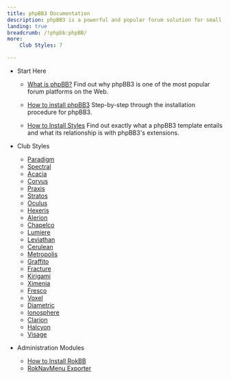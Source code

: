 ```yaml
---
title: phpBB3 Documentation
description: phpBB3 is a powerful and popular forum solution for small, medium, and large communities.
landing: true
breadcrumb: /!phpbb:phpBB/
more:
	Club Styles: 7

---
```


* Start Here

	- [What is phpBB?](start/introduction.md)
	  Find out why phpBB3 is one of the most popular forum platforms on the Web.

	- [How to install phpBB3](start/install.md)
	  Step-by-step through the installation procedure for phpBB3.

	- [How to Install Styles](start/styles.md)
	  Find out exactly what a phpBB3 template entails and what its relationship is with phpBB3's extensions.

<!-- -->

* Club Styles

	- [Paradigm](styles/paradigm)
	- [Spectral](styles/spectral)
	- [Acacia](styles/acacia)
	- [Corvus](styles/corvus)
	- [Praxis](styles/praxis)
	- [Stratos](styles/stratos)
	- [Oculus](styles/oculus)
	- [Hexeris](styles/hexeris)
	- [Alerion](styles/alerion)
	- [Chapelco](styles/chapelco)
	- [Lumiere](styles/lumiere)
	- [Leviathan](styles/leviathan)
	- [Cerulean](styles/cerulean)
	- [Metropolis](styles/metropolis)
	- [Graffito](styles/graffito)
	- [Fracture](styles/fracture)
	- [Kirigami](styles/kirigami)
	- [Ximenia](styles/ximenia)
	- [Fresco](styles/fresco)
	- [Voxel](styles/voxel)
	- [Diametric](styles/diametric)
	- [Ionosphere](styles/ionosphere)
	- [Clarion](styles/clarion)
	- [Halcyon](styles/halcyon)
	- [Visage](styles/visage)

<!-- -->

* Administration Modules

	- [How to Install RokBB](start/styles.md#installing-administrative-modules)
	- [RokNavMenu Exporter](modules/roknavmenu.md)